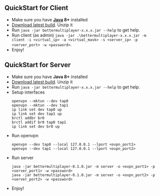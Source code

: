 ## QuickStart for Client
* Make sure you have **[Java](https://jdk.java.net/11/) 8+** installed
* [Download latest build](https://github.com/Immueggpain/bettermultiplayer/releases). Unzip it
* Run `java -jar bettermultiplayer-x.x.x.jar --help` to get help.
* Run client (as admin) `java -jar .\bettermultiplayer-x.x.x.jar -m client -i <virtual_ip> -a <virtual_mask> -s <server_ip> -p <server_port> -w <password>`.
* Enjoy!

## QuickStart for Server
* Make sure you have **Java 8+** installed
* [Download latest build](https://github.com/Immueggpain/bettermultiplayer/releases). Unzip it
* Run `java -jar bettermultiplayer-x.x.x.jar --help` to get help.
* Setup interfaces
  ```
  openvpn --mktun --dev tap0
  openvpn --mktun --dev tap1
  ip link set dev tap0 up
  ip link set dev tap1 up
  brctl addbr br0
  brctl addif br0 tap0 tap1
  ip link set dev br0 up
  ```
* Run openvpn
  ```
  openvpn --dev tap0 --local 127.0.0.1 --lport <ovpn_port1>
  openvpn --dev tap1 --local 127.0.0.1 --lport <ovpn_port2>
  ```
* Run server
  ```
  java -jar bettermultiplayer-0.1.0.jar -m server -o <ovpn_port1> -p <server_port1> -w <password>
  java -jar bettermultiplayer-0.1.0.jar -m server -o <ovpn_port2> -p <server_port2> -w <password>
  ```
* Enjoy!

